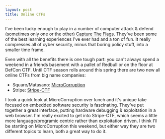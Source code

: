 ```yaml
---
layout: post
title: Online CTFs
---
```

I've been lucky enough to play in a number of computer attack & defend (sometimes only one or the other) [Capture The Flags](http://en.wikipedia.org/wiki/Capture_the_flag#Computer_security). They've been some of the best learning experiences I've ever had and a ton of fun. It really compresses all of cyber security, minus that boring policy stuff, into a smaller time frame.

Even with all the benefits there is one tough part: you can't always spend a weekend in a friends basement with a pallet of Redbull or on the floor at DefCon CTF. Until CTF season rolls around this spring there are two new all online CTFs from big name companies:

* Square/Matasano: [MicroCorruption](https://microcorruption.com)
* Stripe: [Stripe-CTF](https://stripe-ctf.com/account)

I took a quick look at MicroCorruption over lunch and it's unique take focused on embedded software security is fascinating. They've put together a great interface, putting hardware debugging & exploitation in a web browser. I'm really excited to get into Stripe-CTF, which seems a little more language/programic centric rather than exploitation driven. I think I'll be starting on MicroCorruption this weekend, but either way they are two different topics to learn, both a great way to do it.
